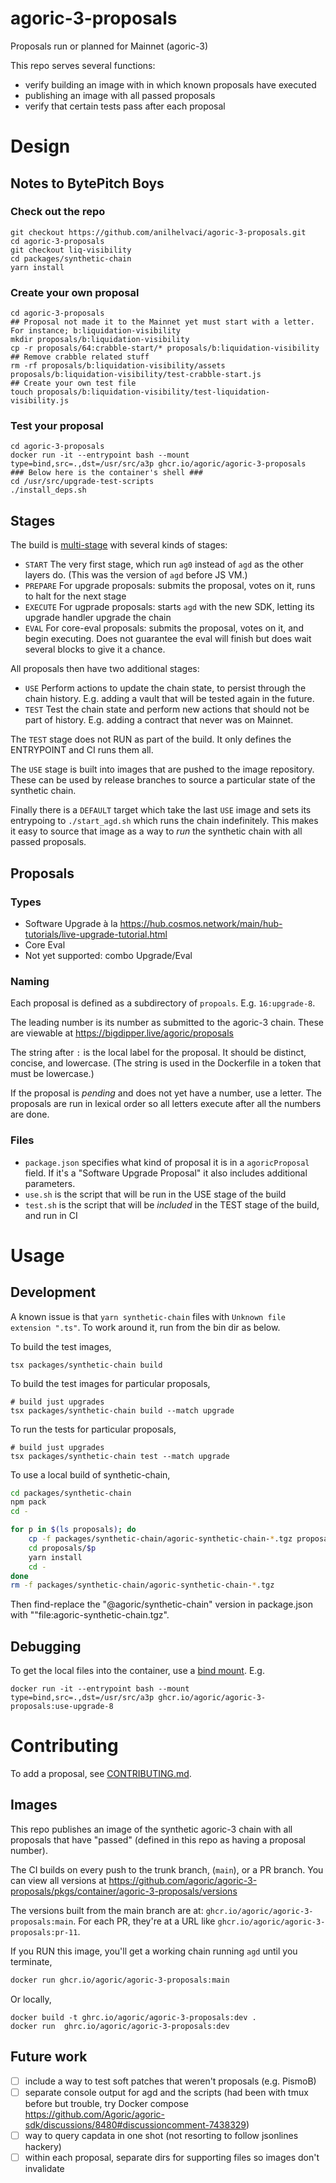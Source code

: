 # agoric-3-proposals

Proposals run or planned for Mainnet (agoric-3)

This repo serves several functions:

- verify building an image with in which known proposals have executed
- publishing an image with all passed proposals
- verify that certain tests pass after each proposal

# Design

## Notes to BytePitch Boys
### Check out the repo
```shell
git checkout https://github.com/anilhelvaci/agoric-3-proposals.git
cd agoric-3-proposals
git checkout liq-visibility
cd packages/synthetic-chain
yarn install
```

### Create your own proposal
```shell
cd agoric-3-proposals
## Proposal not made it to the Mainnet yet must start with a letter. For instance; b:liquidation-visibility
mkdir proposals/b:liquidation-visibility
cp -r proposals/64:crabble-start/* proposals/b:liquidation-visibility
## Remove crabble related stuff
rm -rf proposals/b:liquidation-visibility/assets proposals/b:liquidation-visibility/test-crabble-start.js
## Create your own test file
touch proposals/b:liquidation-visibility/test-liquidation-visibility.js
```

### Test your proposal
```shell
cd agoric-3-proposals
docker run -it --entrypoint bash --mount type=bind,src=.,dst=/usr/src/a3p ghcr.io/agoric/agoric-3-proposals
### Below here is the container's shell ###
cd /usr/src/upgrade-test-scripts
./install_deps.sh
```

## Stages

The build is [multi-stage](https://docs.docker.com/build/building/multi-stage/) with several kinds of stages:

- `START` The very first stage, which run `ag0` instead of `agd` as the other layers do. (This was the version of `agd` before JS VM.)
- `PREPARE` For upgrade proposals: submits the proposal, votes on it, runs to halt for the next stage
- `EXECUTE` For ugprade proposals: starts `agd` with the new SDK, letting its upgrade handler upgrade the chain
- `EVAL` For core-eval proposals: submits the proposal, votes on it, and begin executing. Does not guarantee the eval will finish but does wait several blocks to give it a chance.

All proposals then have two additional stages:

- `USE` Perform actions to update the chain state, to persist through the chain history. E.g. adding a vault that will be tested again in the future.
- `TEST` Test the chain state and perform new actions that should not be part of history. E.g. adding a contract that never was on Mainnet.

The `TEST` stage does not RUN as part of the build. It only defines the ENTRYPOINT and CI runs them all.

The `USE` stage is built into images that are pushed to the image repository. These can be used by release branches to source a particular state of the synthetic chain.

Finally there is a `DEFAULT` target which take the last `USE` image and sets its entrypoing to `./start_agd.sh` which runs the chain indefinitely. This makes it easy to source that image as a way to _run_ the synthetic chain with all passed proposals.

## Proposals

### Types

- Software Upgrade à la https://hub.cosmos.network/main/hub-tutorials/live-upgrade-tutorial.html
- Core Eval
- Not yet supported: combo Upgrade/Eval

### Naming

Each proposal is defined as a subdirectory of `propoals`. E.g. `16:upgrade-8`.

The leading number is its number as submitted to the agoric-3 chain. These are viewable at https://bigdipper.live/agoric/proposals

The string after `:` is the local label for the proposal. It should be distinct, concise, and lowercase. (The string is used in the Dockerfile in a token that must be lowercase.)

If the proposal is _pending_ and does not yet have a number, use a letter. The proposals are run in lexical order so all letters execute after all the numbers are done.

### Files

- `package.json` specifies what kind of proposal it is in a `agoricProposal` field. If it's a "Software Upgrade Proposal" it also includes additional parameters.
- `use.sh` is the script that will be run in the USE stage of the build
- `test.sh` is the script that will be _included_ in the TEST stage of the build, and run in CI

# Usage

## Development

A known issue is that `yarn synthetic-chain` files with `Unknown file extension ".ts"`. To work around it, run from the bin dir as below.

To build the test images,

```
tsx packages/synthetic-chain build
```

To build the test images for particular proposals,

```
# build just upgrades
tsx packages/synthetic-chain build --match upgrade
```

To run the tests for particular proposals,

```
# build just upgrades
tsx packages/synthetic-chain test --match upgrade
```

To use a local build of synthetic-chain,

```sh
cd packages/synthetic-chain
npm pack
cd -

for p in $(ls proposals); do
    cp -f packages/synthetic-chain/agoric-synthetic-chain-*.tgz proposals/$p/agoric-synthetic-chain.tgz
    cd proposals/$p
    yarn install
    cd -
done
rm -f packages/synthetic-chain/agoric-synthetic-chain-*.tgz
```

Then find-replace the "@agoric/synthetic-chain" version in package.json with ""file:agoric-synthetic-chain.tgz".

## Debugging

To get the local files into the container, use a [bind mount](https://docs.docker.com/storage/bind-mounts/). E.g.

```
docker run -it --entrypoint bash --mount type=bind,src=.,dst=/usr/src/a3p ghcr.io/agoric/agoric-3-proposals:use-upgrade-8
```

# Contributing

To add a proposal, see [CONTRIBUTING.md](./CONTRIBUTING.md).

## Images

This repo publishes an image of the synthetic agoric-3 chain with all proposals that have "passed" (defined in this repo as having a proposal number).

The CI builds on every push to the trunk branch, (`main`), or a PR branch. You can view all versions at https://github.com/agoric/agoric-3-proposals/pkgs/container/agoric-3-proposals/versions

The versions built from the main branch are at: `ghcr.io/agoric/agoric-3-proposals:main`. For each PR, they're at a URL like `ghcr.io/agoric/agoric-3-proposals:pr-11`.

If you RUN this image, you'll get a working chain running `agd` until you terminate,

```sh
docker run ghcr.io/agoric/agoric-3-proposals:main
```

Or locally,

```
docker build -t ghrc.io/agoric/agoric-3-proposals:dev .
docker run  ghrc.io/agoric/agoric-3-proposals:dev
```

## Future work

- [ ] include a way to test soft patches that weren't proposals (e.g. PismoB)
- [ ] separate console output for agd and the scripts (had been with tmux before but trouble, try Docker compose https://github.com/Agoric/agoric-sdk/discussions/8480#discussioncomment-7438329)
- [ ] way to query capdata in one shot (not resorting to follow jsonlines hackery)
- [ ] within each proposal, separate dirs for supporting files so images don't invalidate
